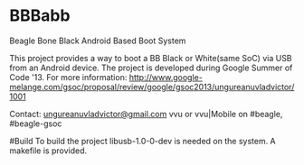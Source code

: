 BBBabb
======

Beagle Bone Black Android Based Boot System

This project provides a way to boot a BB Black or White(same SoC) via USB from an Android device. The project is developed during Google Summer of Code '13. 
For more information: http://www.google-melange.com/gsoc/proposal/review/google/gsoc2013/ungureanuvladvictor/1001

Contact:
ungureanuvladvictor@gmail.com
vvu or vvu|Mobile on #beagle, #beagle-gsoc

#Build
To build the project libusb-1.0-0-dev is needed on the system. A makefile is provided.
